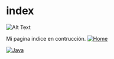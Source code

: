 # index


<!--Andrés Segura-->

![Alt Text](https://raw.github.com/Seg1st/index/master/docs/icons/Logo_Seg1st.jpg?raw=true "Seg1st")

<!--Mi página [indice](https://seg1st.github.io/index/) en construcción.-->

Mi pagina indice en contrucción. [![Home](https://raw.github.com/Seg1st/index/master/docs/icons/IndexPage.png?raw=true)](https://seg1st.github.io/index/)


<!-- Icono Badge alucivo a Java -->
[![Java](https://img.shields.io/badge/Syntax-Java-E85637.svg?style=for-the-badge&logo=Java&logoColor=E85637)](https://es.wikipedia.org/wiki/Java_(lenguaje_de_programaci%C3%B3n))

